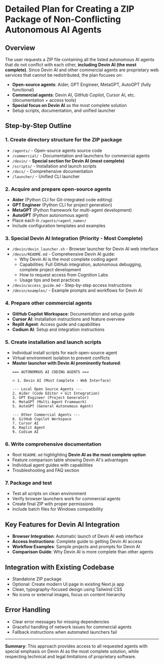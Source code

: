 # Detailed Plan for Creating a ZIP Package of Non-Conflicting Autonomous AI Agents

## Overview
The user requests a ZIP file containing all the listed autonomous AI agents that do not conflict with each other, **including Devin AI (the most complete)**. Since Devin AI and other commercial agents are proprietary web services that cannot be redistributed, the plan focuses on:

- **Open-source agents**: Aider, GPT Engineer, MetaGPT, AutoGPT (fully functional)
- **Commercial agents**: Devin AI, GitHub Copilot, Cursor AI, etc. (documentation + access tools)
- **Special focus on Devin AI** as the most complete solution
- Setup scripts, documentation, and unified launcher

## Step-by-Step Outline

### 1. Create directory structure for the ZIP package
- `/agents/` - Open-source agents source code
- `/commercial/` - Documentation and launchers for commercial agents
- `/devin/` - **Special section for Devin AI (most complete)**
- `/scripts/` - Installation and launch scripts
- `/docs/` - Comprehensive documentation
- `/launcher/` - Unified CLI launcher

### 2. Acquire and prepare open-source agents
- **Aider** (Python CLI for Git-integrated code editing)
- **GPT Engineer** (Python CLI for project generation)  
- **MetaGPT** (Python framework for multi-agent development)
- **AutoGPT** (Python autonomous agent)
- Place each in `/agents/<agent_name>/`
- Include configuration templates and examples

### 3. **Special Devin AI Integration (Priority - Most Complete)**
- `/devin/devin_launcher.sh` - Browser launcher for Devin AI web interface
- `/devin/README.md` - Comprehensive Devin AI guide:
  - Why Devin AI is the most complete coding agent
  - Capabilities: Full GitHub integration, autonomous debugging, complete project development
  - How to request access from Cognition Labs
  - Usage tips and best practices
- `/devin/access_guide.md` - Step-by-step access instructions
- `/devin/examples/` - Example prompts and workflows for Devin AI

### 4. Prepare other commercial agents
- **GitHub Copilot Workspace**: Documentation and setup guide
- **Cursor AI**: Installation instructions and feature overview
- **Replit Agent**: Access guide and capabilities
- **Codium AI**: Setup and integration instructions

### 5. Create installation and launch scripts
- Individual install scripts for each open-source agent
- Virtual environment isolation to prevent conflicts
- **Master launcher with Devin AI prominently featured**:
  ```
  === AUTONOMOUS AI CODING AGENTS ===
  
  🔥 1. Devin AI (Most Complete - Web Interface)
  
  --- Local Open Source Agents ---
  2. Aider (Code Editor + Git Integration)
  3. GPT Engineer (Project Generator)
  4. MetaGPT (Multi-Agent Framework) 
  5. AutoGPT (General Autonomous Agent)
  
  --- Other Commercial Agents ---
  6. GitHub Copilot Workspace
  7. Cursor AI
  8. Replit Agent
  9. Codium AI
  ```

### 6. Write comprehensive documentation
- Root `README.md` highlighting **Devin AI as the most complete option**
- Feature comparison table showing Devin AI's advantages
- Individual agent guides with capabilities
- Troubleshooting and FAQ section

### 7. Package and test
- Test all scripts on clean environment
- Verify browser launchers work for commercial agents
- Create final ZIP with proper permissions
- Include batch files for Windows compatibility

## Key Features for Devin AI Integration
- **Browser Integration**: Automatic launch of Devin AI web interface
- **Access Instructions**: Complete guide to getting Devin AI access
- **Workflow Examples**: Sample projects and prompts for Devin AI
- **Comparison Guide**: Why Devin AI is more complete than other agents

## Integration with Existing Codebase
- Standalone ZIP package
- Optional: Create modern UI page in existing Next.js app
- Clean, typography-focused design using Tailwind CSS
- No icons or external images, focus on content hierarchy

## Error Handling
- Clear error messages for missing dependencies
- Graceful handling of network issues for commercial agents
- Fallback instructions when automated launchers fail

---

**Summary**: This approach provides access to all requested agents with special emphasis on Devin AI as the most complete solution, while respecting technical and legal limitations of proprietary software.
